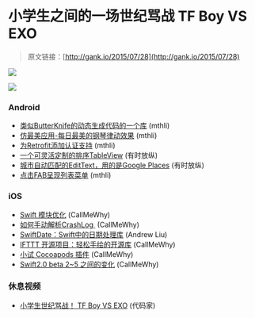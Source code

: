 # 小学生之间的一场世纪骂战 TF Boy VS EXO

> 原文链接：[http://gank.io/2015/07/28](http://gank.io/2015/07/28)

![](http://ww3.sinaimg.cn/large/7a8aed7bgw1eui8h92qyaj20p111idmw.jpg)

![](http://ww1.sinaimg.cn/large/610dc034gw1euicty0s5mj20c80bqgm9.jpg)

### Android

* [类似ButterKnife的动态生成代码的一个库](https://github.com/f2prateek/dart) (mthli)
* [仿最美应用-每日最美的钢琴律动效果](https://github.com/minxiaoming/NiceAppDemo) (mthli)
* [为Retrofit添加认证支持](https://github.com/Unic8/retroauth) (mthli)
* [一个可灵活定制的排序TableView](https://github.com/ISchwarz23/SortableTableView) (有时放纵)
* [城市自动匹配的EditText，用的是Google Places](https://github.com/davidbeloosesky/CitiesAutoComplete) (有时放纵)
* [点击FAB呈现列表菜单](https://github.com/gowong/material) (mthli)

### iOS

* [Swift 模块优化](http://useyourloaf.com/blog/2015/07/27/swift) (CallMeWhy)
* [如何手动解析CrashLog&nbsp;](http://foggry.com/blog/2015/07/27/ru) (CallMeWhy)
* [SwiftDate：Swift中的日期处理库](http://www.aswifter.com/2015/07/26/use) (Andrew Liu)
* [IFTTT 开源项目：轻松手绘的开源库](https://github.com/IFTTT/jot) (CallMeWhy)
* [小试 Cocoapods 插件](http://cocoa.tumblr.com/post/124712761433/adventures) (CallMeWhy)
* [Swift2.0 beta 2~5 之间的变化](http://airspeedvelocity.net/2015/07/23/changes) (CallMeWhy)

### 休息视频

* [小学生世纪骂战！ TF Boy VS EXO](http://video.weibo.com/show?fid=1034) (代码家)


